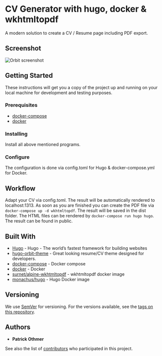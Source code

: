# CV Generator with hugo, docker & wkhtmltopdf

A modern solution to create a CV / Resume page including PDF export.

## Screenshot

![Orbit screenshot](https://raw.githubusercontent.com/aerohub/hugo-orbit-theme/master/images/screenshot.png)

## Getting Started

These instructions will get you a copy of the project up and running on your local machine for development and testing purposes.

### Prerequisites

* [docker-compose](https://github.com/docker/compose)
* [docker](https://www.docker.com/)

### Installing

Install all above mentioned programs.

### Configure

The configuration is done via config.toml for Hugo & docker-compose.yml for Docker.

## Workflow

Adapt your CV via config.toml. The result will be automatically rendered to localhost:1313. As soon as you are finished you can create the PDF file via `docker-compose up -d wkhtmltopdf`. The result will be saved in the dist folder. The HTML files can be rendered by `docker-compose run hugo hugo`. The result can be found in public.

## Built With

* [Hugo](https://gohugo.io/) - Hugo - The world’s fastest framework for building websites
* [hugo-orbit-theme](https://github.com/aerohub/hugo-orbit-theme) - Great looking resume/CV theme designed for developers.
* [docker-compose](https://github.com/docker/compose) - Docker compose
* [docker](https://www.docker.com/) - Docker
* [surnet/alpine-wkhtmltopdf](https://hub.docker.com/r/surnet/alpine-wkhtmltopdf) - wkhtmltopdf docker image
* [monachus/hugo](https://hub.docker.com/r/monachus/hugo) - Hugo Docker image

## Versioning

We use [SemVer](http://semver.org/) for versioning. For the versions available, see the [tags on this repository](https://github.com/patrick-othmer/cv/releases).

## Authors

* **Patrick Othmer**

See also the list of [contributors](https://github.com/patrick-othmer/cv/graphs/contributors) who participated in this project.
